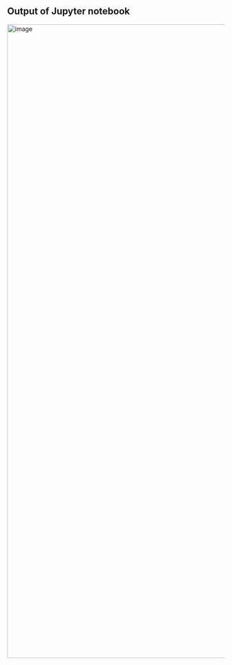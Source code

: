 ## Output of Jupyter notebook

<img width="1470" alt="image" src="https://github.com/user-attachments/assets/f8952f74-8e80-4c5c-9d58-a9cb7a5ebf75">

